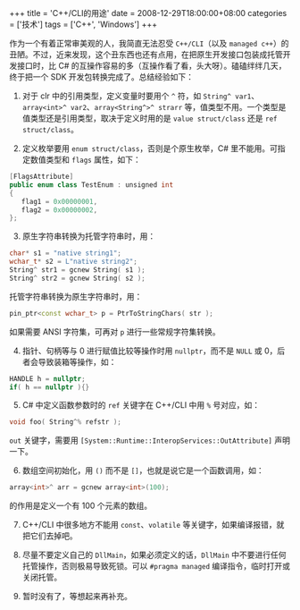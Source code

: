+++
title = 'C++/CLI的用途'
date = 2008-12-29T18:00:00+08:00
categories = ['技术']
tags = ['C++', 'Windows']
+++

作为一个有着正常审美观的人，我简直无法忍受 `C++/CLI`（以及 `managed c++`）的丑陋。不过，近来发现，这个丑东西也还有点用，在把原生开发接口包装成托管开发接口时，比 C# 的互操作容易的多（互操作看了看，头大呀）。磕磕绊绊几天，终于把一个 SDK 开发包转换完成了。总结经验如下：

1. 对于 clr 中的引用类型，定义变量时要用个 `^` 符，如 `String^ var1`、`array<int>^ var2`、`array<String^>^ strarr` 等，值类型不用。一个类型是值类型还是引用类型，取决于定义时用的是 `value struct/class` 还是 `ref struct/class`。

2. 定义枚举要用 `enum struct/class`，否则是个原生枚举，C# 里不能用。可指定数值类型和 `flags` 属性，如下：

```csharp
[FlagsAttribute]
public enum class TestEnum : unsigned int
{
   flag1 = 0x00000001,
   flag2 = 0x00000002,
};
```

3. 原生字符串转换为托管字符串时，用：

```cpp
char* s1 = "native string1";
wchar_t* s2 = L"native string2";
String^ str1 = gcnew String( s1 );
String^ str2 = gcnew String( s2 );
```

托管字符串转换为原生字符串时，用：

```cpp
pin_ptr<const wchar_t> p = PtrToStringChars( str );
```

如果需要 ANSI 字符集，可再对 `p` 进行一些常规字符集转换。

4. 指针、句柄等与 0 进行赋值比较等操作时用 `nullptr`，而不是 `NULL` 或 0，后者会导致装箱等操作，如：

```cpp
HANDLE h = nullptr;
if( h == nullptr ){}
```

5. C# 中定义函数参数时的 `ref` 关键字在 C++/CLI 中用 `%` 号对应，如：

```cpp
void foo( String^% refstr );
```

`out` 关键字，需要用 `[System::Runtime::InteropServices::OutAttribute]` 声明一下。

6. 数组空间初始化，用 `()` 而不是 `[]`，也就是说它是一个函数调用，如：

```cpp
array<int>^ arr = gcnew array<int>(100);
```

的作用是定义一个有 100 个元素的数组。

7. C++/CLI 中很多地方不能用 `const`、`volatile` 等关键字，如果编译报错，就把它们去掉吧。

8. 尽量不要定义自己的 `DllMain`，如果必须定义的话，`DllMain` 中不要进行任何托管操作，否则极易导致死锁。可以 `#pragma managed` 编译指令，临时打开或关闭托管。

9. 暂时没有了，等想起来再补充。

